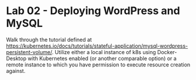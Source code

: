 # Lab 02 - Deploying WordPress and MySQL

Walk through the tutorial defined at https://kubernetes.io/docs/tutorials/stateful-application/mysql-wordpress-persistent-volume/. Utilize either a local instance of k8s using Docker-Desktop with Kubernetes enabled (or another comparable option) or a remote instance to which you have permission to execute resource creation against.
